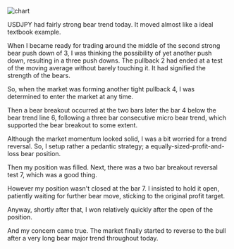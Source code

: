 ![chart](https://raw2.github.com/ryoqun/price-action-analysis/master/2014y05m06d/usdjpy-m5.png "")

USDJPY had fairly strong bear trend today. It moved almost like a ideal textbook example.

When I became ready for trading around the middle of the second strong bear push down of 3, I was thinking the possibility of yet another push down, resulting in a three push downs. The pullback 2 had ended at a test of the moving average without barely touching it. It had signified the strength of the bears.

So, when the market was forming another tight pullback 4, I was determined to enter the market at any time.

Then a bear breakout occurred at the two bars later the bar 4 below the bear trend line 6, following a three bar consecutive micro bear trend, which supported the bear breakout to some extent.

Although the market momentum looked solid, I was a bit worried for a trend reversal. So, I setup rather a pedantic strategy; a equally-sized-profit-and-loss bear position.

Then my position was filled. Next, there was a two bar breakout reversal test 7, which was a good thing.

However my position wasn't closed at the bar 7. I insisted to hold it open, patiently waiting for further bear move, sticking to the original profit target.

Anyway, shortly after that, I won relatively quickly after the open of the position.

And my concern came true. The market finally started to reverse to the bull after a very long bear major trend throughout today.
